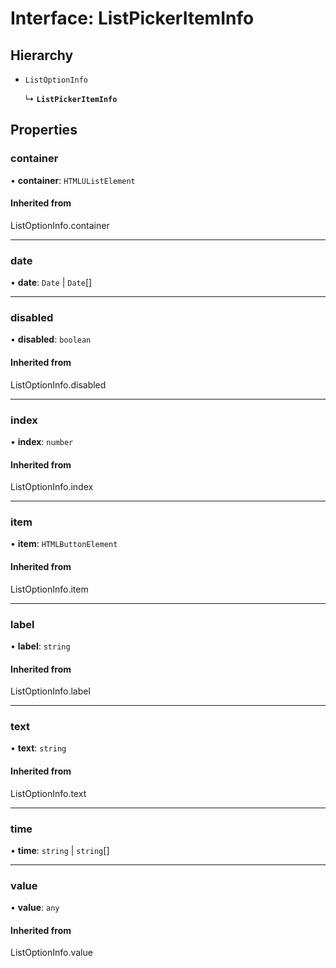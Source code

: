# Interface: ListPickerItemInfo

## Hierarchy

- `ListOptionInfo`

  ↳ **`ListPickerItemInfo`**

## Properties

### container

• **container**: `HTMLUListElement`

#### Inherited from

ListOptionInfo.container

___

### date

• **date**: `Date` \| `Date`[]

___

### disabled

• **disabled**: `boolean`

#### Inherited from

ListOptionInfo.disabled

___

### index

• **index**: `number`

#### Inherited from

ListOptionInfo.index

___

### item

• **item**: `HTMLButtonElement`

#### Inherited from

ListOptionInfo.item

___

### label

• **label**: `string`

#### Inherited from

ListOptionInfo.label

___

### text

• **text**: `string`

#### Inherited from

ListOptionInfo.text

___

### time

• **time**: `string` \| `string`[]

___

### value

• **value**: `any`

#### Inherited from

ListOptionInfo.value
